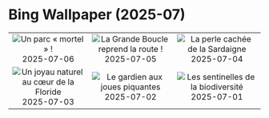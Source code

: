 # Bing Wallpaper (2025-07)

|  |  |  |
|:---:|:---:|:---:|
| ![](https://www.bing.com/th?id=OHR.MesquiteFlats_FR-FR4877513752_400x240.jpg "Un parc « mortel » !") 2025-07-06 | ![](https://www.bing.com/th?id=OHR.TourCyclists_FR-FR4479097065_400x240.jpg "La Grande Boucle reprend la route !") 2025-07-05 | ![](https://www.bing.com/th?id=OHR.OroseiSardegna_FR-FR4370872020_400x240.jpg "La perle cachée de la Sardaigne") 2025-07-04 |
| ![](https://www.bing.com/th?id=OHR.RainbowRiver_FR-FR9088497231_400x240.jpg "Un joyau naturel au cœur de la Floride") 2025-07-03 | ![](https://www.bing.com/th?id=OHR.MaroonClownfish_FR-FR8871091841_400x240.jpg "Le gardien aux joues piquantes") 2025-07-02 | ![](https://www.bing.com/th?id=OHR.ButterflyPurpleFlower_FR-FR7407948243_400x240.jpg "Les sentinelles de la biodiversité") 2025-07-01 |
